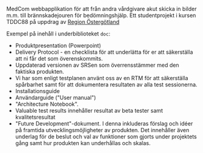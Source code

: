 MedCom webbapplikation för att från andra vårdgivare akut skicka in bilder m.m. till brännskadejouren för bedömningshjälp.
Ett studentprojekt i kursen TDDC88 på uppdrag av [Region Östergötland](https://www.regionostergotland.se/)

Exempel på inehåll i underbiblioteket `doc`:
 * Produktpresentation (Powerpoint)
 * Delivery Protocol - en checklista för att underlätta för er att säkerställa att ni får det som överenskommits.
 * Uppdaterad versionen av SRSen som överrensstämmer med den faktiska produkten. 
 * Vi har som enligt testplanen använt oss av en RTM för att säkerställa spårbarhet samt för att dokumentera resultaten av alla test sessionerna. 
 * Installationsguide
 * Användarguide ("User manual") 
 * "Architecture Notebook".
 * Valuable test results innehåller resultat av beta tester samt kvalitetsresultat
 * "Future Development"-dokument. I denna inkluderas förslag och idéer på framtida utvecklingsmöjligheter av produkten. Det innehåller även underlag för de beslut och val av funktioner som gjorts under projektets gång samt hur produkten kan underhållas och skalas.
